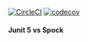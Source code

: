 [![CircleCI](https://circleci.com/gh/aplotnikov/junit_5_vs_spock.svg?style=svg)](https://circleci.com/gh/aplotnikov/junit_5_vs_spock)
[![codecov](https://codecov.io/gh/aplotnikov/junit_5_vs_spock/branch/master/graph/badge.svg)](https://codecov.io/gh/aplotnikov/junit_5_vs_spock)

#### Junit 5 vs Spock